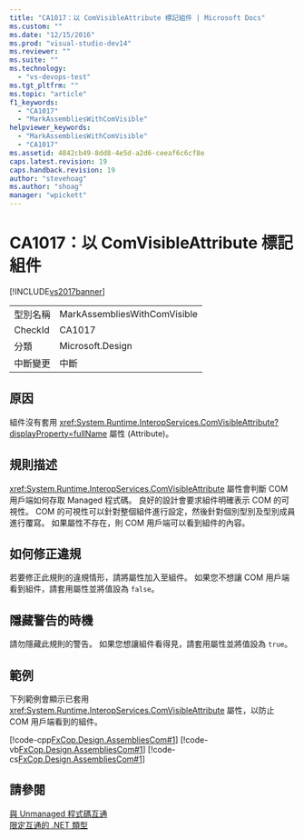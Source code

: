```yaml
---
title: "CA1017：以 ComVisibleAttribute 標記組件 | Microsoft Docs"
ms.custom: ""
ms.date: "12/15/2016"
ms.prod: "visual-studio-dev14"
ms.reviewer: ""
ms.suite: ""
ms.technology: 
  - "vs-devops-test"
ms.tgt_pltfrm: ""
ms.topic: "article"
f1_keywords: 
  - "CA1017"
  - "MarkAssembliesWithComVisible"
helpviewer_keywords: 
  - "MarkAssembliesWithComVisible"
  - "CA1017"
ms.assetid: 4842cb49-8dd8-4e5d-a2d6-ceeaf6c6cf8e
caps.latest.revision: 19
caps.handback.revision: 19
author: "stevehoag"
ms.author: "shoag"
manager: "wpickett"
---
```

# CA1017：以 ComVisibleAttribute 標記組件
[!INCLUDE[vs2017banner](../code-quality/includes/vs2017banner.md)]

|||  
|-|-|  
|型別名稱|MarkAssembliesWithComVisible|  
|CheckId|CA1017|  
|分類|Microsoft.Design|  
|中斷變更|中斷|  
  
## 原因  
 組件沒有套用 <xref:System.Runtime.InteropServices.ComVisibleAttribute?displayProperty=fullName> 屬性 \(Attribute\)。  
  
## 規則描述  
 <xref:System.Runtime.InteropServices.ComVisibleAttribute> 屬性會判斷 COM 用戶端如何存取 Managed 程式碼。  良好的設計會要求組件明確表示 COM 的可視性。  COM 的可視性可以針對整個組件進行設定，然後針對個別型別及型別成員進行覆寫。  如果屬性不存在，則 COM 用戶端可以看到組件的內容。  
  
## 如何修正違規  
 若要修正此規則的違規情形，請將屬性加入至組件。  如果您不想讓 COM 用戶端看到組件，請套用屬性並將值設為 `false`。  
  
## 隱藏警告的時機  
 請勿隱藏此規則的警告。  如果您想讓組件看得見，請套用屬性並將值設為 `true`。  
  
## 範例  
 下列範例會顯示已套用 <xref:System.Runtime.InteropServices.ComVisibleAttribute> 屬性，以防止 COM 用戶端看到的組件。  
  
 [!code-cpp[FxCop.Design.AssembliesCom#1](../code-quality/codesnippet/CPP/ca1017-mark-assemblies-with-comvisibleattribute_1.cpp)]
 [!code-vb[FxCop.Design.AssembliesCom#1](../code-quality/codesnippet/VisualBasic/ca1017-mark-assemblies-with-comvisibleattribute_1.vb)]
 [!code-cs[FxCop.Design.AssembliesCom#1](../code-quality/codesnippet/CSharp/ca1017-mark-assemblies-with-comvisibleattribute_1.cs)]  
  
## 請參閱  
 [與 Unmanaged 程式碼互通](../Topic/Interoperating%20with%20Unmanaged%20Code.md)   
 [限定互通的 .NET 類型](../Topic/Qualifying%20.NET%20Types%20for%20Interoperation.md)